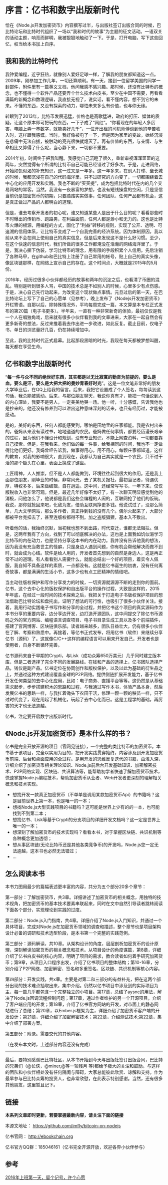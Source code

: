 # 序言：亿书和数字出版新时代

恰在《Node.js开发加密货币》内容撰写过半，与出版社签订出版合同的时候，巴比特论坛和比特时代组织了一场以“我和时代的故事”为主题的征文活动。一语双关的活动主题，响亮而鲜明，我被狠狠地触动了一下。于是，打开电脑，写下这些回忆，权当给本书加上自序。

## 我和我的比特时代

我钟爱编程，近乎狂热，就像别人爱好足球一样，了解我的朋友都知道这一点。2009年，刚参加工作几年，一切还算顺利。有一天，接到一位留学美国的同学一封邮件，附件里有一篇英文文档，他问我感不感兴趣。那时候，还没有比特币的概念，也不懂得一个软件产品还要弄个什么技术白皮书，至少在中国不需要，再看看满篇的新概念和数理逻辑，我直接无视了，说实话，看不懂内容，想不到它的未来。不懂的东西，又没有探索的动力，哪怕未来多么有价值，也与你无缘。

转眼到了2013年，比特币发展迅猛，价格也是高歌猛进，政府的打压、媒体的质疑，让这个原本即可把玩的东西，一下子成了“网红”。“你看现在的年轻人多厉害，电脑上弄一串数字，就能卖好几千”，一位开出租的司机师傅谈到他的辛苦收入时，这样跟我感慨。当时，我好像被电了一下，但是因为家里的变故，始终沉浸在悲痛中无法自拔，被触动的亮光很快就熄灭了。再有价值的东西，与亲情、与生命相比又算得了什么呢，当心静下来，一切都不重要。

2014年初，时间终于把我叫醒。我感觉自己沉睡了很久，重新审视浑浑噩噩的这两年，突然觉得有个所谓的比特币自己可能已经错过了好多次。于是，走进网络，开始如饥似渴的补充知识，这一过又是一年多。这一年多来，在别人打球、垒长城的时候，我都沉浸在自己的代码海洋里，只不过研究的方向变了，一切都围绕着去中心化的应用开发和实践。我也不断的“买买提”，成为包括比特时代在内的几个交易网站的常客。当然，我没有一夜暴富的梦想，也没有短线操盘的空闲，只是坚信当前仍是加密货币的初期，只要踏踏实实做事，任何团队、任何产品都有机会，这是真正做过产品的人都明白的道理。

但是，谁去考察开发者的初心呢，谁又知道某些人是出于什么目的呢？看看那些时不时曝出的传销币、跑路男，在利益面前，任何人都是渺小和无力的。这也是比特币火爆的根源，用编程的方式，固化了“利益”转移的规则，实现了公开、透明、可追溯的信用体系，让比特币变成了一个自我完善的经济系统。因为体制原因，我以前从来不会在网上使用自己的真实信息，但是后来发现这不是什么好习惯。至少，在这个快速的信息时代，我们所做的很多工作都淹没在浩瀚的网络海洋里了。于是，我决心撕下伪装，学习比特币的理念，用有限的手段积累个人信用。先后注销了各种马甲，在github和巴比特上注册了自己常用的帐号，贴上自己的真实头像，像区块链那样，在网络上宣示自己的存在。这个时间点，大概就是2015年的5月份。

2016年，经历过很多小伙伴都经历的故事和两年的沉淀之后，也看清了币圈的混乱。特别是听到很多人骂，中国的技术总是不如别人的时候，心里多少有点伤感。于是，决心自己先行动起来，为改变这个现状做点事情。元旦过后的第一天，在巴比特论坛上写下了自己的心愿单（见参考），晚上发布了《Nodejs开发加密货币》开栏寄语。自那以后，除特殊情况外，平均每周完成一篇，本文算是本专栏正式发布的第20篇（电子书更多）。半年来，一直有一种非常新奇的体验，最初仅仅是我一个人在唱独角戏，后来就有很多小伙伴看到我的文章进来，大家在一起自然会有更多新奇的想法，反过来推着我去作出进一步改进，如此反复。截止目前，仅电子书，单日的浏览量好几百，仍在持续增加中。

至此，我的比特时代正式启幕。比起那段黑暗的时光，我现在每天都被梦想叫醒，每天都在享受生命。

## 亿书和数字出版新时代

“**每一件与众不同的绝世好东西，其实都是以无比寂寞的勤奋为前提的，要么是血，要么是汗，要么是大把大把的曼妙青春好时光**”。这是一位文笔非常好的朋友大学毕业后，在QQ上给我的留言。后来，我把它设置成了个人签名，每每读到这句话，我总能被感动。后来，与那位朋友聊天，我说你真有才，能把一句话说到人的内心深处，我要不是男人，一定美美地哭一场。他一听，十分感慨，告诉我他也是抄来的，他还没有修养到可以讲出这种意味深刻的话来，也只有经历过，才能被感动。

是的，美好的东西，任何人都能感受到，哪怕是田地里的庄家都能。我是农村出来的，爸妈从来没有读过书，地地道道的农民。爸妈做任何事情，都要经历漫长艰辛的过程，因为他们不懂设计和规划，没有专业知识，不能上网查资料，一切都要靠自己摸索。但是，在我看来，他们做的每一件事，给我相同的时间，我也不一定做得比他们更好。我妈曾经告诉我，做事得用心，用不用心，每颗庄家都知道。这样的教育，对我的影响很大，直到现在，我都认为自己其实就是一个农民，只不过干活的那个锄头在心里，表面上换成了键盘。

工匠精神，人人推崇，但不是人人都能做到，环境往往起到很大的作用。还是我上面那位朋友，刚毕业的时候，非常风光，去了某机关报社，最初当记者，待遇优厚，特权多多，后来做编辑，自在逍遥。这中间，还经常写写书，一年下来，仅仅版税收入也非常可观。但是，最近几年好像不太好了，有一次聊天明显感觉到他的消极，问他怎么了，他说都是我们这些会编程的人闹的，互联网抢了他们的饭碗。我说，那你就抢回来吧，化敌为友，借助互联网挣更多钱。他说试过了，没那么简单，几大文学网站，那么多作者，真正挣到钱的没有几个。偶尔火起来了，大部分都被平台克扣去了，甚至连版权都得不到。加之盗版猖獗，基本入不敷出。

听着他的话，我始终沉默，当初我也想不到出路，时代变迁，谁都无法阻拦。但是，这两年我有了方向，找到了可以彻底解决的办法，这也是上面我如饥似渴学习比特币的内在动力，也是坚持分享这本书的内在动力。我并没有告诉他我的想法，因为我没有充当救世主的怪癖，只是身边人遇到问题，你有机会帮他解决而做不到时，就会成为心结。软件是给人用的，开发者首先想到的自然是身边人，这是再正常不过的道理。有人看看别人需要什么，就能总结出一个好的项目，着实令人佩服，我自知不具备这样的素质，一点都没有。这就是亿书诞生的初衷，没有任何离奇故事，都是满满的生活小节，这多少也有点工匠精神的情结吧。

当主动往版权保护和写作分享发力的时候，一切资源就源源不断的走到你的面前。亿书，这个去中心化的版权保护和自出版平台的操作过程，大致是这样的，2015年年底，在经过一段时间的技术探索之后，我把关于打造电子书版权保护项目的想法借助巴比特论坛和盘托出，证明了想法的可行性，也吸引了很多小伙伴关注。接着，我用行动实践电子书写作和分享的全过程，并把亿书这个项目的真实源码作为本书分享的重要内容，边分享边开发，边打造开源团队，这中间提交了除亿书币源码之外的官方网站、编程语言调查项目、电子书目录生成工具以及多个前端插件，搭建了官网博客、区块链俱乐部。读者越来越多，团队日益壮大，仍有很多小伙伴在了解、考察和熟悉中。再接着，等亿书正式发布，将用亿书（软件）来继续分享亿书（源码）了。这就像C/C++这样的编程语言可以用来开发自己，开发者也是使用者，自身不断循环完善。

亿书源码来自于早期的Crypti，与Lisk（成功众筹650万美元）几乎同时建立版本库，但是二者选择了完全不同的发展路线。在钱和产品的选择上，亿书团队选择产品，钱仅是副产品。亿书定位在协同创作和版权保护，以及以此为基础的衍生品之上，并通过这种方式建设覆盖全球的P2P网络。提供侧链扩展开发能力，基于亿书开发任何类型的去中心化应用，比如：电子商务、直播平台等等。这仍然是从基础需求起步，步步搭建积木的思路和过程，与我通过写作本书，体验产品本身，然后发展亿书的思路一样，与我扛着锄头下农田干活，修理一颗一颗的秧苗一样，只不过时代变了，现在用起了机械化，玩起了去中心化而已。这是工程学的基础，再厉害的天才也无法逾越。

亿书，注定要开启数字出版新时代。

## 《Node.js开发加密货币》是本什么样的书？

亿书是完全开放开源的项目（官网见链接），一个完整的类比特币的加密货币。本书基于该项目，完全以实用为目的，把开发实践贯穿始终，内容涉及到开发加密货币前端、后台和桌面应用的全过程。是用开发的思维反复迭代的书籍，由浅入深，详细介绍了加密货币相关理论知识、Node.js前后台开发基础知识、加密解密技术、P2P网络实现、区块链、共识算法等，能帮助初学者快速了解加密货币技术，快速掌握Node.js编程技术，帮助加密货币从业者、Web开发者更深刻的理解相关概念和技术实现。

* 想找开发一款真正加密货币（不单单是调用某款加密货币Api）的书籍吗？这是目前世界上第一本，也是唯一的一本；
* 想找Node.js大型实践项目的书籍吗？这可能是世界上少有的的一本，也可能找到不到第二本；
* 想找亿书、Lisk等基于Crypti的分支项目的详细开发文档吗？这一定是世界上唯一的一本；
* 想深刻了解加密货币的技术实现吗？看看本书，对于掌握区块链、共识机制等各种概念更加透彻；
* 想从事区块链(无论比特币还是其他各类竞争币)的开发吗，Node.js您一定无法逾越，这本书也必然无法错过；
* ...

## 怎么阅读本书

本书力图用最少的篇幅表述更丰富的内容，共分为五个部分20多个章节：

第一部分：了解加密货币，共3章。详细讲述了加密货币的相关概念，用独特的技术视角，把加密货币的基本技术要素串联起来，同时在文中自然引导读者跳转阅读下面各个部分，实现理论到实践的过度。

第二部分：Node.js入门指南，共4章。详细介绍了Node.js入门知识，并通过一个具体项目，完成对Node.js在加密货币领域的调查和描述，整个章节也是项目架构设计必备的调研和技术选型阶段，是本书第一个完整的实践范例。

第三部分：源码解读，共10章。从架构设计的角度，层层剖析加密货币的设计原理，深刻解读加密货币的相关概念和技术。从项目设计的角度谋篇，第8章，详细介绍了亿书白皮书的核心内容，明确了项目的需求，教会读者如何着手研究加密货币；第9章，从项目入口程序出发，介绍了亿书项目的整体结构；第10-16章，分别介绍了P2P网络、加密解密、签名和多重签名、区块链、共识机制等核心内容。

第四部分：开发实践，共x章。主要是对第二和三部分的有益补充，把在这两个部分出现的技术难点抽取出来，集中介绍。仍然以亿书项目中涉及到的实际项目为主，每一篇几乎都包含一个完整独立的小项目。第17章，总结了aysnc的用法，解决了Node.js回调流程控制问题；第17章，通过作者维护的另一个开源项目，介绍了客户端应用的开发；第18章，介绍了亿书官方网站的开发，对市面上的静态网站进行了总结；第20章，以Ember.js框架为主，详细介绍了加密货币客户端的开发设计；第21章，详细介绍了加密解密技术；第22章，介绍测试技术;第22章，集中介绍了部署方案。

第五部分：附录。需要交代的其他内容。

（在发布本文时，上述部分内容还没有完成）

---

最后，要特别感谢巴比特社区，从本书开始到今天与出版社签订出版合同，巴比特的兄弟们（@长侠，@miner,@等一轮残月 等)都给予极大的关注和鼓励。与这样的团队和小伙伴相处没有任何隔阂与障碍，大家总能彼此欣赏、谅解和支持。作为最早参与巴比特众筹的投资人，也非常欣慰，在此表示特别感谢。当然，还有很多其他朋友，这里暂且记下。

## 链接

**本系列文章即时更新，若要掌握最新内容，请关注下面的链接**

本源文地址： https://github.com/imfly/bitcoin-on-nodejs

亿书官网： http://ebookchain.org

亿书官方QQ群：185046161（亿书完全开源开放，欢迎各界小伙伴参与）

## 参考

[2016年上班第一天，留个记号，许个心愿](http://8btc.com/thread-27412-1-1.html)

